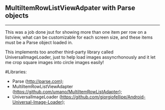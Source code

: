 ## MultiItemRowListViewAdpater with Parse objects
---

This was a job done jsut for showing more than one item per row on a listview, what can be customizable for each screen size, and these items must be a Parse object loaded in.


This implements too another third-party library called UniversalImageLoader, just to help load images assyncrhonously and it let me crop square images into circle images easily!

#Libraries:
- Parse (http://parse.com);
- MultiItemRowListViewAdapter (https://github.com/umano/MultiItemRowListAdapter);
- UniversalImageLoader (https://github.com/giorgiofellipe/Android-Universal-Image-Loader);
